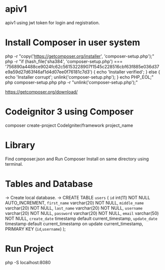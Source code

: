 # apiv1
apiv1 using jwt token for login and registration.

# Install Composer in user system
php -r "copy('https://getcomposer.org/installer', 'composer-setup.php');"
php -r "if (hash_file('sha384', 'composer-setup.php') === '756890a4488ce9024fc62c56153228907f1545c228516cbf63f885e036d37e9a59d27d63f46af1d4d07ee0f76181c7d3') { echo 'Installer verified'; } else { echo 'Installer corrupt'; unlink('composer-setup.php'); } echo PHP_EOL;"
php composer-setup.php
php -r "unlink('composer-setup.php');"

https://getcomposer.org/download/

# Codeignitor 3 using Composer
composer create-project CodeIgniter/framework project_name

# Library
Find composer.json and Run Composer Install on same directory using terminal.

# Tables and Database
-> Create local database.
-> CREATE TABLE `users` (
  `id` int(11) NOT NULL AUTO_INCREMENT,
  `first_name` varchar(20) NOT NULL,
  `middle_name` varchar(20) NOT NULL,
  `last_name` varchar(20) NOT NULL,
  `username` varchar(20) NOT NULL,
  `password` varchar(20) NOT NULL,
  `email` varchar(50) NOT NULL,
  `create_date` timestamp default current_timestamp,
  `update_date` timestamp default current_timestamp on update current_timestamp,
  PRIMARY KEY (`id`,`username`)
);

# Run Project 
php -S localhost:8080


